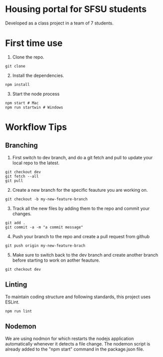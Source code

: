 # Housing portal for SFSU students
Developed as a class project in a team of 7 students.

# First time use
1. Clone the repo.
```
git clone
```

2. Install the dependencies. 
```
npm install
```

3. Start the node process
```
npm start # Mac
npm run startwin # Windows
```

# Workflow Tips
## Branching

1. First switch to dev branch, and do a git fetch and pull to update your local repo to the latest.
```
git checkout dev
git fetch --all
git pull
```
2. Create a new branch for the specific feauture you are working on.
```
git checkout -b my-new-feature-branch
```

3. Track all the new files by adding them to the repo and commit your changes.
```
git add .
git commit -a -m "a commit message"
```

4. Push your branch to the repo and create a pull request from github
```
git push origin my-new-feature-brach
```

5. Make sure to switch back to the dev branch and create another branch before starting to work on aother feauture.
```
git checkout dev
```


## Linting
To maintain coding structure and following standards, this project uses ESLint.
```
npm run lint
```

## Nodemon
We are using nodmon for which restarts the nodejs application automatically whenever it detects a file change. The nodemon script is already added to the "npm start" command in the package.json file.

